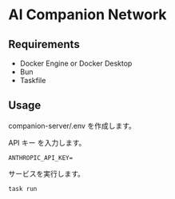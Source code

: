 # AI Companion Network

## Requirements

- Docker Engine or Docker Desktop
- Bun
- Taskfile

## Usage

companion-server/.env を作成します。

API キー を入力します。

```
ANTHROPIC_API_KEY=
```

サービスを実行します。

```
task run
```
